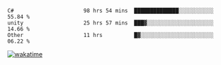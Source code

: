 <!--START_SECTION:waka-->

```text
C#                      98 hrs 54 mins  ██████████████░░░░░░░░░░░   55.84 %
unity                   25 hrs 57 mins  ███▓░░░░░░░░░░░░░░░░░░░░░   14.66 %
Other                   11 hrs          █▓░░░░░░░░░░░░░░░░░░░░░░░   06.22 %
```

<!--END_SECTION:waka-->
[![wakatime](https://wakatime.com/badge/user/6c2f442e-41b4-42e3-bc06-d5d8203ad1da.svg)](https://wakatime.com/@6c2f442e-41b4-42e3-bc06-d5d8203ad1da)
